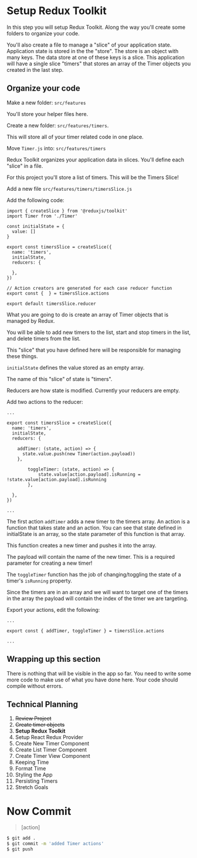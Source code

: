 # Setup Redux Toolkit

In this step you will setup Redux Toolkit. Along the way you'll create some folders to organize your code. 

You'll also create a file to manage a "slice" of your application state. Application state is stored in the the "store". The store is an object with many keys. The data store at one of these keys is a slice. This application will have a single slice "timers" that stores an array of the Timer objects you created in the last step. 

## Organize your code

Make a new folder: `src/features`

You'll store your helper files here. 

Create a new folder: `src/features/timers`.

This will store all of your timer related code in one place. 

Move `Timer.js` into: `src/features/timers`

Redux Toolkit organizes your application data in slices. You'll define each "slice" in a file. 

For this project you'll store a list of timers. This will be the Timers Slice! 

Add a new file `src/features/timers/timersSlice.js`

Add the following code: 

```JS
import { createSlice } from '@reduxjs/toolkit'
import Timer from './Timer'

const initialState = {
  value: []
}

export const timersSlice = createSlice({
  name: 'timers',
  initialState,
  reducers: {
    
  },
})

// Action creators are generated for each case reducer function
export const {  } = timersSlice.actions

export default timersSlice.reducer
```

What you are going to do is create an array of Timer objects that is managed by Redux. 

You will be able to add new timers to the list, start and stop timers in the list, and delete timers from the list. 

This "slice" that you have defined here will be responsible for managing these things. 

`initialState` defines the value stored as an empty array. 

The name of this "slice" of state is "timers".

Reducers are how state is modified. Currently your reducers are empty. 

Add two actions to the reducer: 

```JS
... 

export const timersSlice = createSlice({
  name: 'timers',
  initialState,
  reducers: {

    addTimer: (state, action) => {
      state.value.push(new Timer(action.payload))
    },

		toggleTimer: (state, action) => {
			state.value[action.payload].isRunning = !state.value[action.payload].isRunning
		},
		
  },
})

...
```

The first action `addTimer` adds a new timer to the timers array. An action is a function that takes state and an action. You can see that state defined in initialState is an array, so the state parameter of this function is that array. 

This function creates a new timer and pushes it into the array. 

The payload will contain the name of the new timer. This is a required parameter for creating a new timer!

The `toggleTimer` function has the job of changing/toggling the state of a timer's `isRunning` property. 

Since the timers are in an array and we will want to target one of the timers in the array the payload will contain the index of the timer we are targeting. 

Export your actions, edit the following: 

```JS
...

export const { addTimer, toggleTimer } = timersSlice.actions

...
```

## Wrapping up this section

There is nothing that will be visible in the app so far. You need to write some more code to make use of what you have done here. Your code should compile without errors. 

## Technical Planning

1. ~~Review Project~~
2. ~~Create timer objects~~
3. **Setup Redux Toolkit**
4. Setup React Redux Provider
5. Create New Timer Component
6. Create List Timer Component
7. Create Timer View Component
8. Keeping Time
9. Format Time
10. Styling the App
11. Persisting Timers
12. Stretch Goals

# Now Commit

>[action]
>
```bash
$ git add .
$ git commit -m 'added Timer actions'
$ git push
```
